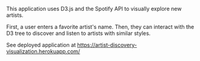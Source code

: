This application uses D3.js and the Spotify API to visually explore new artists.

First, a user enters a favorite artist's name. Then, they can interact with the D3 tree to discover and listen to artists with similar styles.

See deployed application at https://artist-discovery-visualization.herokuapp.com/